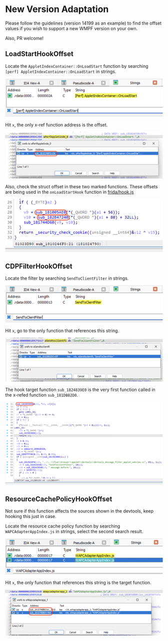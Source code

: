 # New Version Adaptation

Please follow the guidelines (version 14199 as an example)
to find the offset values if you wish to support a new WMPF
version on your own.

Also, PR welcome!

## LoadStartHookOffset

Locate the `AppletIndexContainer::OnLoadStart` function
by searching `[perf] AppletIndexContainer::OnLoadStart`
in strings.

![OnLoadStartHook.1](./screenshots/adaptation/onload_start_hook.1.png)

Hit `x`, the only x-ref function address is the offset.

![OnLoadStartHook.2](./screenshots/adaptation/onload_start_hook.2.png)

Also, check the struct offset in these two marked functions.
These offsets are being used in the `onLoadStartHook` function
in [frida/hook.js](frida/hook.js)

![OnLoadStartHook.3](./screenshots/adaptation/onload_start_hook.3.png)

## CDPFilterHookOffset

Locate the filter by searching `SendToClientFilter` in
strings.

![CDPFilterHook.1](./screenshots/adaptation/cdp_filter_hook.1.png)

Hit `x`, go to the only function that references this string.

![CDPFilterHook.2](./screenshots/adaptation/cdp_filter_hook.2.png)

The hook target function `sub_1824839E0` is the very first
function called in the x-refed function `sub_181DB82D0`.

![CDPFilterHook.3](./screenshots/adaptation/cdp_filter_hook.3.png)

## ResourceCachePolicyHookOffset

Not sure if this function affects the sources shown in the
devtools, keep hooking this just in case.

Locate the resource cache policy function by searching
`WAPCAdapterAppIndex.js` in strings, select the second
search result.

![ResourceCacheHook.1](./screenshots/adaptation/resource_cache_hook.1.png)

Hit `x`, the only function that references this string
is the target function.


![ResourceCacheHook.2](./screenshots/adaptation/resource_cache_hook.2.png)



